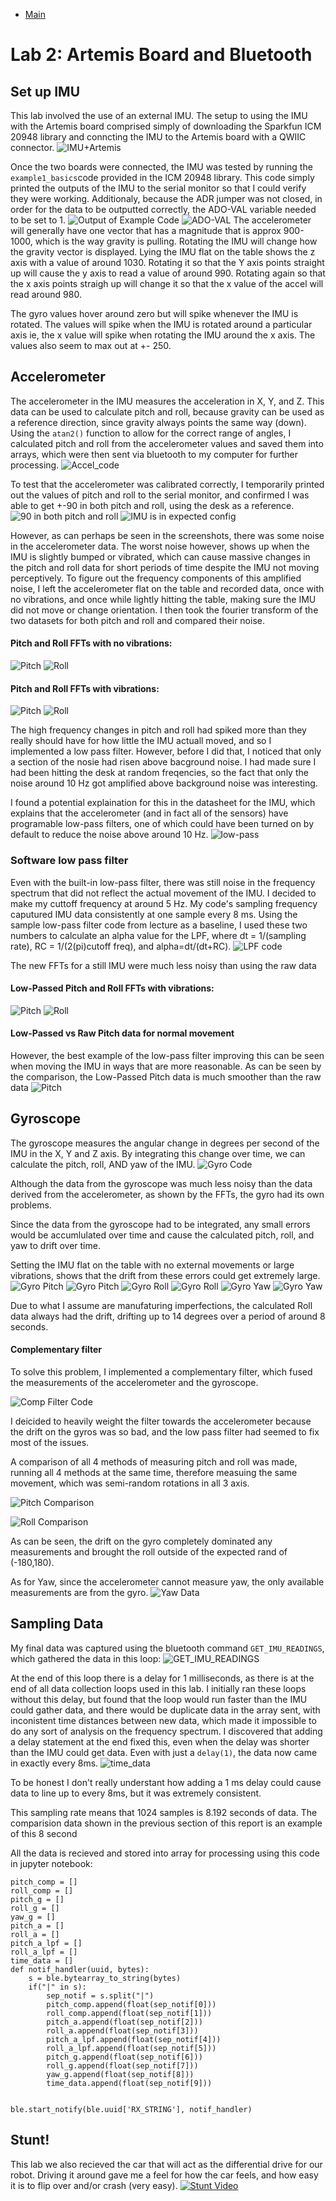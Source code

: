 
* [Main](index.md)

# Lab 2: Artemis Board and Bluetooth


## Set up IMU

This lab involved the use of an external IMU. The setup to using the IMU with the Artemis board comprised simply of downloading the Sparkfun ICM 20948 library and conncting the IMU to the Artemis board with a QWIIC connector. 
![IMU+Artemis](lab_2_figs/connected.jpg)

Once the two boards were connected, the IMU was tested by running the ``example1_basics``code provided in the ICM 20948 library. This code simply printed the outputs of the IMU to the serial monitor so that I could verify they were working. Additionaly, because the ADR jumper was not closed, in order for the data to be outputted correctly, the ADO-VAL variable needed to be set to 1. 
![Output of Example Code](lab_2_figs/example1_basics.png)
![ADO-VAL](lab_2_figs/AD0_VAL.png)
The accelerometer will generally have one vector that has a magnitude that is approx 900-1000, which is the way gravity is pulling. Rotating the IMU will change how the gravity vector is displayed. Lying the IMU flat on the table shows the z axis with a value of around 1030. Rotating it so that the Y axis points straight up will cause the y axis to read a value of around 990. Rotating again so that the x axis points straigh up will change it so that the x value of the accel will read around 980.

The gyro values hover around zero but will spike whenever the IMU is rotated. The values will spike when the IMU is rotated around a particular axis ie, the x value will spike when rotating the IMU around the x axis. The values also seem to max out at +- 250.

## Accelerometer

The accelerometer in the IMU measures the acceleration in X, Y, and Z. This data can be used to calculate pitch and roll, because gravity can be used as a reference direction, since gravity always points the same way (down). Using the ``atan2()`` function to allow for the correct range of angles, I calculated pitch and roll from the accelerometer values and saved them into arrays, which were then sent via bluetooth to my computer for further processing.
![Accel_code](lab_2_figs/accel_code.png)

To test that the accelerometer was calibrated correctly, I temporarily printed out the values of pitch and roll to the serial monitor, and confirmed I was able to get +-90 in both pitch and roll, using the desk as a reference.
![90 in both pitch and roll](lab_2_figs/pitch_roll_a_90.png)
![IMU is in expected config](lab_2_figs/pitch_roll_a_90_photo.png)

However, as can perhaps be seen in the screenshots, there was some noise in the accelerometer data. The worst noise however, shows up when the IMU is slightly bumped or vibrated, which can cause massive changes in the pitch and roll data for short periods of time despite the IMU not moving perceptively. To figure out the frequency components of this amplified noise, I left the accelerometer flat on the table and recorded data, once with no vibrations, and once while lightly hitting the table, making sure the IMU did not move or change orientation. I then took the fourier transform of the two datasets for both pitch and roll and compared their noise.

#### Pitch and Roll FFTs with no vibrations:
![Pitch](lab_2_figs/pitch_fft_no_vibes.png)
![Roll](lab_2_figs/roll_fft_no_vibes.png)

#### Pitch and Roll FFTs with vibrations:
![Pitch](lab_2_figs/pitch_fft_with_vibrations.png)
![Roll](lab_2_figs/roll_fft_with_vibrations.png)

The high frequency changes in pitch and roll had spiked more than they really should have for how little the IMU actuall moved, and so I implemented a low pass filter. However, before I did that, I noticed that only a section of the nosie had risen above bacground noise. I had made sure I had been hitting the desk at random freqencies, so the fact that only the noise around 10 Hz got amplified above background noise was interesting.

I found a potential explaination for this in the datasheet for the IMU, which explains that the accelerometer (and in fact all of the sensors) have programable low-pass filters, one of which could have been turned on by default to reduce the noise above around 10 Hz. 
![low-pass](lab_2_figs/built_in_filters.png)

### Software low pass filter
Even with the built-in low-pass filter, there was still noise in the frequency spectrum that did not reflect the actual movement of the IMU. I decided to make my cuttoff frequency at around 5 Hz. My code's sampling frequency caputured IMU data consistently at one sample every 8 ms. Using the sample low-pass filter code from lecture as a baseline, I used these two numbers to calculate an alpha  value for the LPF, where dt = 1/(sampling rate), RC = 1/(2(pi)cutoff freq), and alpha=dt/(dt+RC). 
![LPF code](lab_2_figs/LPF_code.png)

The new FFTs for a still IMU were much less noisy than using the raw data
#### Low-Passed Pitch and Roll FFTs with vibrations:
![Pitch](lab_2_figs/pitch_fft_vibes_lpf.png)
![Roll](lab_2_figs/roll_fft_vibes_lpf.png)

#### Low-Passed vs Raw Pitch data for normal movement
However, the best example of the low-pass filter improving this can be seen when moving the IMU in ways that are more reasonable. As can be seen by the comparison, the Low-Passed Pitch data is much smoother than the raw data
![Pitch](lab_2_figs/pitch_lpf_compar.png)

## Gyroscope

The gyroscope measures the angular change in degrees per second of the IMU in the X, Y and Z axis. By integrating this change over time, we can calculate the pitch, roll, AND yaw of the IMU. 
![Gyro Code](lab_2_figs/integrate_gyro.png)

Although the data from the gyroscope was much less noisy than the data derived from the accelerometer, as shown by the FFTs, the gyro had its own problems.

Since the data from the gyroscope had to be integrated, any small errors would be accumlulated over time and cause the calculated pitch, roll, and yaw to drift over time.

Setting the IMU flat on the table with no external movements or large vibrations, shows that the drift from these errors could get extremely large.
![Gyro Pitch](lab_2_figs/gyro_pitch.png)
![Gyro Pitch](lab_2_figs/gyro_fft.png)
![Gyro Roll](lab_2_figs/gyro_roll.png)
![Gyro Roll](lab_2_figs/gyro_roll_fft.png)
![Gyro Yaw](lab_2_figs/gyro_yaw.png)
![Gyro Yaw](lab_2_figs/gyro_yaw_fft.png)

Due to what I assume are manufaturing imperfections, the calculated Roll data always had the drift, drifting up to 14 degrees over a period of around 8 seconds. 

#### Complementary filter
To solve this problem, I implemented a complementary filter, which fused the measurements of the accelerometer and the gyroscope. 

![Comp Filter Code](lab_2_figs/comp_filt_code.png)

I deicided to heavily weight the filter towards the accelerometer because the drift on the gyros was so bad, and the low pass filter had seemed to fix most of the issues.

A comparison of all 4 methods of measuring pitch and roll was made, running all 4 methods at the same time, therefore measuing the same movement, which was semi-random rotations in all 3 axis.

![Pitch Comparison](lab_2_figs/pitch_comparison.png)

![Roll Comparison](lab_2_figs/roll_comparison.png)

As can be seen, the drift on the gyro completely dominated any measurements and brought the roll outside of the expected rand of (-180,180).

As for Yaw, since the accelerometer cannot measure yaw, the only available measurements are from the gyro.
![Yaw Data](lab_2_figs/yaw_data_2.png)

## Sampling Data

My final data was captured using the bluetooth command ``GET_IMU_READINGS``, which gathered the data in this loop:
![GET_IMU_READINGS](lab_2_figs/get_imu_readings.png)

At the end of this loop there is a delay for 1 milliseconds, as there is at the end of all data collection loops used in this lab. I initially ran these loops without this delay, but found that the loop would run faster than the IMU could gather data, and there would be duplicate data in the array sent, with inconistent time distances between new data, which made it impossible to do any sort of analysis on the frequency spectrum. I discovered that adding a delay statement at the end fixed this, even when the delay was shorter than the IMU could get data. Even with just a ``delay(1)``, the data now came in exactly every 8ms.
![time_data](lab_2_figs/time_data.png)

To be honest I don't really understant how adding a 1 ms delay could cause data to line up to every 8ms, but it was extremely consistent. 

This sampling rate means that 1024 samples is 8.192 seconds of data. The comparision data shown in the previous section of this report is an example of this 8 second 

All the data is recieved and stored into array for processing using this code in jupyter notebook:
```
pitch_comp = []
roll_comp = []
pitch_g = []
roll_g = []
yaw_g = []
pitch_a = []
roll_a = []
pitch_a_lpf = []
roll_a_lpf = []
time_data = []
def notif_handler(uuid, bytes):
    s = ble.bytearray_to_string(bytes)
    if("|" in s):
        sep_notif = s.split("|")
        pitch_comp.append(float(sep_notif[0]))
        roll_comp.append(float(sep_notif[1]))
        pitch_a.append(float(sep_notif[2]))
        roll_a.append(float(sep_notif[3]))
        pitch_a_lpf.append(float(sep_notif[4]))
        roll_a_lpf.append(float(sep_notif[5]))
        pitch_g.append(float(sep_notif[6]))
        roll_g.append(float(sep_notif[7]))
        yaw_g.append(float(sep_notif[8]))
        time_data.append(float(sep_notif[9]))

    
ble.start_notify(ble.uuid['RX_STRING'], notif_handler)
```
## Stunt!
This lab we also recieved the car that will act as the differential drive for our robot. Driving it around gave me a feel for how the car feels, and how easy it is to flip over and/or crash (very easy).
[![Stunt Video](http://img.youtube.com/vi/6xkjqmd1Nfg/0.jpg)](http://www.youtube.com/watch?v=6xkjqmd1Nfg)